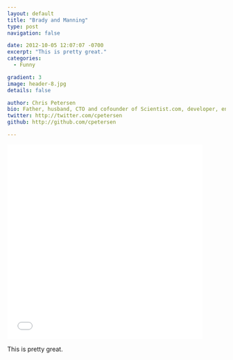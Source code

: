 ```yaml
---
layout: default
title: "Brady and Manning"
type: post
navigation: false

date: 2012-10-05 12:07:07 -0700
excerpt: "This is pretty great."
categories:
  - Funny

gradient: 3
image: header-8.jpg
details: false

author: Chris Petersen
bio: Father, husband, CTO and cofounder of Scientist.com, developer, entrepreneur and technologist.
twitter: http://twitter.com/cpetersen
github: http://github.com/cpetersen

---
```


<iframe class="embedly-embed" src="//cdn.embedly.com/widgets/media.html?src=%2F%2Fimgur.com%2Fa%2F9H0Hv%2Fembed&url=http%3A%2F%2Fimgur.com%2Fa%2F9H0Hv&image=http%3A%2F%2Fi.imgur.com%2FucGcH.jpg%3Ffb&key=d815972c91e546edb5d2d02e509f8b1c&type=text%2Fhtml&schema=imgur" width="450" height="450" scrolling="no" frameborder="0" allowfullscreen></iframe>

This is pretty great. 

 
